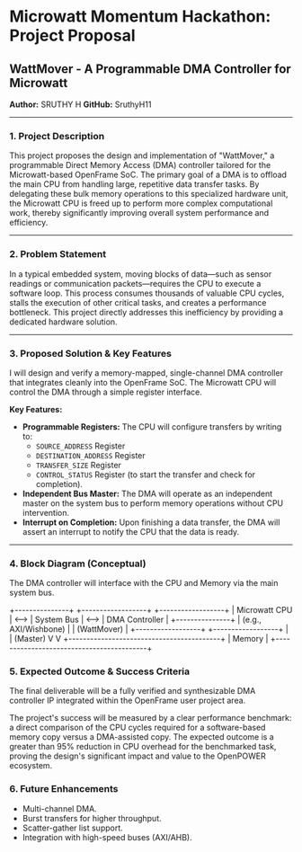 # Microwatt Momentum Hackathon: Project Proposal

## WattMover - A Programmable DMA Controller for Microwatt

**Author:** SRUTHY H
**GitHub:** SruthyH11

---

### 1. Project Description

This project proposes the design and implementation of "WattMover," a programmable Direct Memory Access (DMA) controller tailored for the Microwatt-based OpenFrame SoC. The primary goal of a DMA is to offload the main CPU from handling large, repetitive data transfer tasks. By delegating these bulk memory operations to this specialized hardware unit, the Microwatt CPU is freed up to perform more complex computational work, thereby significantly improving overall system performance and efficiency.

---

### 2. Problem Statement

In a typical embedded system, moving blocks of data—such as sensor readings or communication packets—requires the CPU to execute a software loop. This process consumes thousands of valuable CPU cycles, stalls the execution of other critical tasks, and creates a performance bottleneck. This project directly addresses this inefficiency by providing a dedicated hardware solution.

---

### 3. Proposed Solution & Key Features

I will design and verify a memory-mapped, single-channel DMA controller that integrates cleanly into the OpenFrame SoC. The Microwatt CPU will control the DMA through a simple register interface.

**Key Features:**
* **Programmable Registers:** The CPU will configure transfers by writing to:
    * `SOURCE_ADDRESS` Register
    * `DESTINATION_ADDRESS` Register
    * `TRANSFER_SIZE` Register
    * `CONTROL_STATUS` Register (to start the transfer and check for completion).
* **Independent Bus Master:** The DMA will operate as an independent master on the system bus to perform memory operations without CPU intervention.
* **Interrupt on Completion:** Upon finishing a data transfer, the DMA will assert an interrupt to notify the CPU that the data is ready.

---

### 4. Block Diagram (Conceptual)

The DMA controller will interface with the CPU and Memory via the main system bus.

+---------------+      +------------------+      +------------------+
| Microwatt CPU | <--> |   System Bus     | <--> |  DMA Controller  |
+---------------+      | (e.g., AXI/Wishbone) |      |   (WattMover)    |
+------------------+      +------------------+
|                      | (Master)
V                      V
+------------------------------------------+
|                  Memory                  |
+------------------------------------------+

### 5. Expected Outcome & Success Criteria

The final deliverable will be a fully verified and synthesizable DMA controller IP integrated within the OpenFrame user project area.

The project's success will be measured by a clear performance benchmark: a direct comparison of the CPU cycles required for a software-based memory copy versus a DMA-assisted copy. The expected outcome is a greater than 95% reduction in CPU overhead for the benchmarked task, proving the design's significant impact and value to the OpenPOWER ecosystem.
### 6. Future Enhancements
- Multi-channel DMA.  
- Burst transfers for higher throughput.  
- Scatter-gather list support.  
- Integration with high-speed buses (AXI/AHB).  

